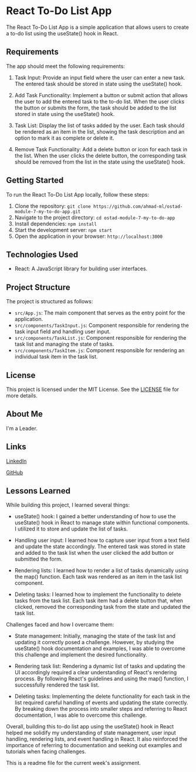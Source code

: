 # React To-Do List App

The React To-Do List App is a simple application that allows users to create a to-do list using the useState() hook in React.

## Requirements

The app should meet the following requirements:

1.  Task Input: Provide an input field where the user can enter a new task. The entered task should be stored in state using the useState() hook.
    
2.  Add Task Functionality: Implement a button or submit action that allows the user to add the entered task to the to-do list. When the user clicks the button or submits the form, the task should be added to the list stored in state using the useState() hook.
    
3.  Task List: Display the list of tasks added by the user. Each task should be rendered as an item in the list, showing the task description and an option to mark it as complete or delete it.
    
4.  Remove Task Functionality: Add a delete button or icon for each task in the list. When the user clicks the delete button, the corresponding task should be removed from the list in the state using the useState() hook.
    

## Getting Started

To run the React To-Do List App locally, follow these steps:

1.  Clone the repository: `git clone https://github.com/ahmad-ml/ostad-module-7-my-to-do-app.git`
2.  Navigate to the project directory: `cd ostad-module-7-my-to-do-app`
3.  Install dependencies: `npm install`
4.  Start the development server: `npm start`
5.  Open the application in your browser: `http://localhost:3000`

## Technologies Used

-   React: A JavaScript library for building user interfaces.

## Project Structure

The project is structured as follows:

-   `src/App.js`: The main component that serves as the entry point for the application.
-   `src/components/TaskInput.js`: Component responsible for rendering the task input field and handling user input.
-   `src/components/TaskList.js`: Component responsible for rendering the task list and managing the state of tasks.
-   `src/components/TaskItem.js`: Component responsible for rendering an individual task item in the task list.

## License

This project is licensed under the MIT License. See the [LICENSE](https://github.com/ahmad-ml/react-to-do-list-app/blob/main/LICENSE) file for more details.

## About Me

I'm a Leader.

## Links

[LinkedIn](https://www.linkedin.com/in/coolhead/)

[GitHub](https://github.com/ahmad-ml)

## Lessons Learned

While building this project, I learned several things:

-   useState() hook: I gained a better understanding of how to use the useState() hook in React to manage state within functional components. I utilized it to store and update the list of tasks.
    
-   Handling user input: I learned how to capture user input from a text field and update the state accordingly. The entered task was stored in state and added to the task list when the user clicked the add button or submitted the form.
    
-   Rendering lists: I learned how to render a list of tasks dynamically using the map() function. Each task was rendered as an item in the task list component.
    
-   Deleting tasks: I learned how to implement the functionality to delete tasks from the task list. Each task item had a delete button that, when clicked, removed the corresponding task from the state and updated the task list.
    

Challenges faced and how I overcame them:

-   State management: Initially, managing the state of the task list and updating it correctly posed a challenge. However, by studying the useState() hook documentation and examples, I was able to overcome this challenge and implement the desired functionality.
    
-   Rendering task list: Rendering a dynamic list of tasks and updating the UI accordingly required a clear understanding of React's rendering process. By following React's guidelines and using the map() function, I successfully rendered the task list.
    
-   Deleting tasks: Implementing the delete functionality for each task in the list required careful handling of events and updating the state correctly. By breaking down the process into smaller steps and referring to React documentation, I was able to overcome this challenge.
    

Overall, building this to-do list app using the useState() hook in React helped me solidify my understanding of state management, user input handling, rendering lists, and event handling in React. It also reinforced the importance of referring to documentation and seeking out examples and tutorials when facing challenges.

This is a readme file for the current week's assignment.